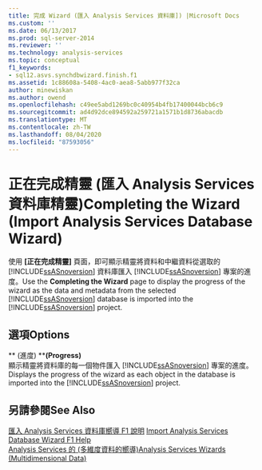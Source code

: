 ```yaml
---
title: 完成 Wizard (匯入 Analysis Services 資料庫]) |Microsoft Docs
ms.custom: ''
ms.date: 06/13/2017
ms.prod: sql-server-2014
ms.reviewer: ''
ms.technology: analysis-services
ms.topic: conceptual
f1_keywords:
- sql12.asvs.synchdbwizard.finish.f1
ms.assetid: 1c88608a-5408-4ac0-aea8-5abb977f32ca
author: minewiskan
ms.author: owend
ms.openlocfilehash: c49ee5abd1269bc0c40954b4fb17400044bcb6c9
ms.sourcegitcommit: ad4d92dce894592a259721a1571b1d8736abacdb
ms.translationtype: MT
ms.contentlocale: zh-TW
ms.lasthandoff: 08/04/2020
ms.locfileid: "87593056"
---
```

# <a name="completing-the-wizard-import-analysis-services-database-wizard"></a><span data-ttu-id="35c15-102">正在完成精靈 (匯入 Analysis Services 資料庫精靈)</span><span class="sxs-lookup"><span data-stu-id="35c15-102">Completing the Wizard (Import Analysis Services Database Wizard)</span></span>
  <span data-ttu-id="35c15-103">使用 **[正在完成精靈]** 頁面，即可顯示精靈將資料和中繼資料從選取的 [!INCLUDE[ssASnoversion](../includes/ssasnoversion-md.md)] 資料庫匯入 [!INCLUDE[ssASnoversion](../includes/ssasnoversion-md.md)] 專案的進度。</span><span class="sxs-lookup"><span data-stu-id="35c15-103">Use the **Completing the Wizard** page to display the progress of the wizard as the data and metadata from the selected [!INCLUDE[ssASnoversion](../includes/ssasnoversion-md.md)] database is imported into the [!INCLUDE[ssASnoversion](../includes/ssasnoversion-md.md)] project.</span></span>  
  
## <a name="options"></a><span data-ttu-id="35c15-104">選項</span><span class="sxs-lookup"><span data-stu-id="35c15-104">Options</span></span>  
 <span data-ttu-id="35c15-105">\*\* (進度) \*\*</span><span class="sxs-lookup"><span data-stu-id="35c15-105">**(Progress)**</span></span>  
 <span data-ttu-id="35c15-106">顯示精靈將資料庫的每一個物件匯入 [!INCLUDE[ssASnoversion](../includes/ssasnoversion-md.md)] 專案的進度。</span><span class="sxs-lookup"><span data-stu-id="35c15-106">Displays the progress of the wizard as each object in the database is imported into the [!INCLUDE[ssASnoversion](../includes/ssasnoversion-md.md)] project.</span></span>  
  
## <a name="see-also"></a><span data-ttu-id="35c15-107">另請參閱</span><span class="sxs-lookup"><span data-stu-id="35c15-107">See Also</span></span>  
 <span data-ttu-id="35c15-108">[匯入 Analysis Services 資料庫嚮導 F1 說明](import-analysis-services-database-wizard-f1-help.md) </span><span class="sxs-lookup"><span data-stu-id="35c15-108">[Import Analysis Services Database Wizard F1 Help](import-analysis-services-database-wizard-f1-help.md) </span></span>  
 [<span data-ttu-id="35c15-109">Analysis Services 的 &#40;多維度資料的嚮導&#41;</span><span class="sxs-lookup"><span data-stu-id="35c15-109">Analysis Services Wizards &#40;Multidimensional Data&#41;</span></span>](analysis-services-wizards-multidimensional-data.md)  
  
  
